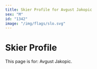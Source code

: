 ```yaml
---
title: Skier Profile for Avgust Jakopic
sex: "M"
id: "1342"
image: "/img/flags/slo.svg" 
---
```


# Skier Profile

This page is for: Avgust Jakopic.
    